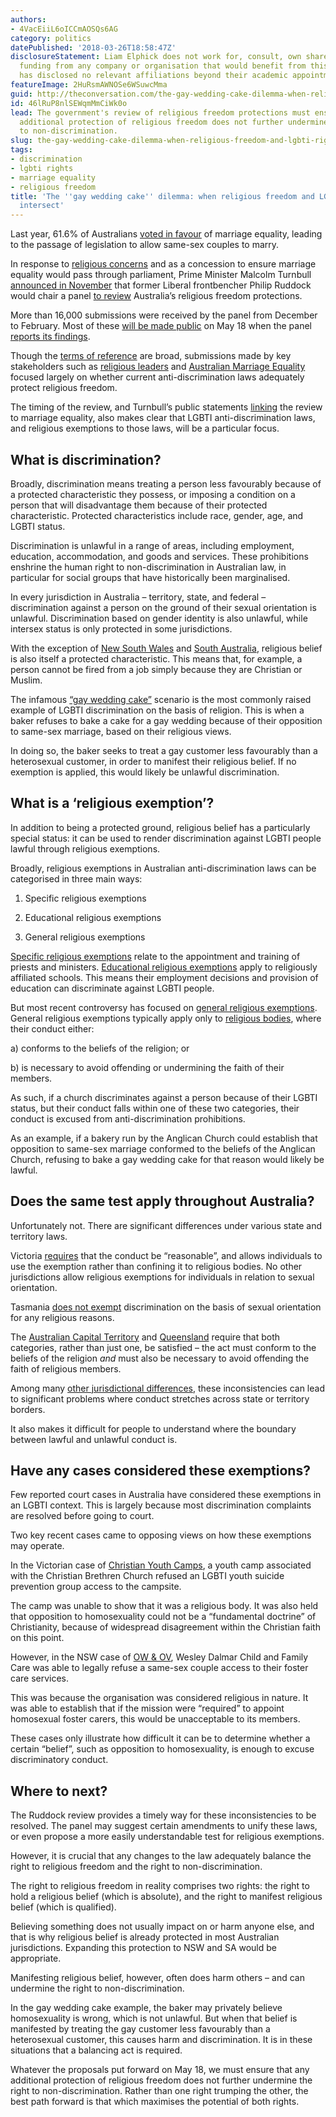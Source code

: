 ```yaml
---
authors:
- 4VacEiiL6oICCmAOSQs6AG
category: politics
datePublished: '2018-03-26T18:58:47Z'
disclosureStatement: Liam Elphick does not work for, consult, own shares in or receive
  funding from any company or organisation that would benefit from this article, and
  has disclosed no relevant affiliations beyond their academic appointment.
featureImage: 2HuRsmAWNOSe6WSuwcMma
guid: http://theconversation.com/the-gay-wedding-cake-dilemma-when-religious-freedom-and-lgbti-rights-intersect-93070
id: 46lRuP8nlSEWqmMmCiWk0o
lead: The government's review of religious freedom protections must ensure that any
  additional protection of religious freedom does not further undermine the right
  to non-discrimination.
slug: the-gay-wedding-cake-dilemma-when-religious-freedom-and-lgbti-rights-intersect
tags:
- discrimination
- lgbti rights
- marriage equality
- religious freedom
title: 'The ''gay wedding cake'' dilemma: when religious freedom and LGBTI rights
  intersect'
---
```

Last year, 61.6% of Australians [voted in favour](https://theconversation.com/grattan-on-friday-in-2017-australia-has-delivered-to-the-lgbti-community-but-failed-its-first-peoples-87633) of marriage equality, leading to the passage of legislation to allow same-sex couples to marry. 

In response to [religious concerns](https://www.theaustralian.com.au/news/nation/samesex-marriage-vote-chris-hayes-seeks-safeguards-for-religious-freedoms/news-story/6924d11e57e4d38bb28b1adb3720bab8) and as a concession to ensure marriage equality would pass through parliament, Prime Minister Malcolm Turnbull [announced in November](http://www.abc.net.au/news/2017-11-22/same-sex-marriage-philip-ruddock-to-review-religious-protections/9178558) that former Liberal frontbencher Philip Ruddock would chair a panel [to review](https://www.pmc.gov.au/domestic-policy/religious-freedom-review) Australia’s religious freedom protections.

More than 16,000 submissions were received by the panel from December to February. Most of these [will be made public](https://www.pmc.gov.au/domestic-policy/religious-freedom-review/submission) on May 18 when the panel [reports its findings](https://www.theaustralian.com.au/national-affairs/ssm-religious-freedom-review-sparks-flood-of-submissions/news-story/74b5089b7d8c0fcc8c231d0a8a9973e7).


Though the [terms of reference](https://www.pmc.gov.au/resource-centre/domestic-policy/religious-freedom-review-terms-reference) are broad, submissions made by key stakeholders such as [religious leaders](https://www.theaustralian.com.au/national-affairs/protect-freedom-to-reject-weddings-say-catholics/news-story/edaf3b494db4bc4cf38897d9611057be) and [Australian Marriage Equality](https://www.theguardian.com/australia-news/2018/feb/14/marriage-equality-campaign-seeks-abolition-of-religious-rights-to-discriminate) focused largely on whether current anti-discrimination laws adequately protect religious freedom. 

The timing of the review, and Turnbull’s public statements [linking](http://www.news.com.au/national/politics/gay-marriage-likely-by-christmas-after-pm-launches-separate-review-of-religious-freedoms-in-australia/news-story/cb8f6838145d94de1cc030922e4b14db) the review to marriage equality, also makes clear that LGBTI anti-discrimination laws, and religious exemptions to those laws, will be a particular focus.

## What is discrimination?

Broadly, discrimination means treating a person less favourably because of a protected characteristic they possess, or imposing a condition on a person that will disadvantage them because of their protected characteristic. Protected characteristics include race, gender, age, and LGBTI status.

Discrimination is unlawful in a range of areas, including employment, education, accommodation, and goods and services. These prohibitions enshrine the human right to non-discrimination in Australian law, in particular for social groups that have historically been marginalised.

In every jurisdiction in Australia – territory, state, and federal – discrimination against a person on the ground of their sexual orientation is unlawful. Discrimination based on gender identity is also unlawful, while intersex status is only protected in some jurisdictions. 

With the exception of [New South Wales](https://www.legislation.nsw.gov.au/#/view/act/1977/48) and [South Australia](https://www.legislation.sa.gov.au/LZ/C/A/EQUAL%20OPPORTUNITY%20ACT%201984/CURRENT/1984.95.UN.PDF), religious belief is also itself a protected characteristic. This means that, for example, a person cannot be fired from a job simply because they are Christian or Muslim.

The infamous [“gay wedding cake”](https://edition.cnn.com/2017/12/05/politics/supreme-court-masterpiece-cakeshop/index.html) scenario is the most commonly raised example of LGBTI discrimination on the basis of religion. This is when a baker refuses to bake a cake for a gay wedding because of their opposition to same-sex marriage, based on their religious views.

In doing so, the baker seeks to treat a gay customer less favourably than a heterosexual customer, in order to manifest their religious belief. If no exemption is applied, this would likely be unlawful discrimination.

## What is a ‘religious exemption’?

In addition to being a protected ground, religious belief has a particularly special status: it can be used to render discrimination against LGBTI people lawful through religious exemptions.

Broadly, religious exemptions in Australian anti-discrimination laws can be categorised in three main ways:

  1. Specific religious exemptions

  2. Educational religious exemptions

  3. General religious exemptions




[Specific religious exemptions](http://www5.austlii.edu.au/au/legis/cth/consol_act/sda1984209/s37.html) relate to the appointment and training of priests and ministers. [Educational religious exemptions](http://www5.austlii.edu.au/au/legis/cth/consol_act/sda1984209/s38.html) apply to religiously affiliated schools. This means their employment decisions and provision of education can discriminate against LGBTI people.

But most recent controversy has focused on [general religious exemptions](https://www.legislation.nsw.gov.au/#/view/act/1977/48/part6/sec56). General religious exemptions typically apply only to [religious bodies](http://www8.austlii.edu.au/cgi-bin/viewdoc/au/legis/vic/consol_act/eoa2010250/s82.html), where their conduct either:

a) conforms to the beliefs of the religion; or

b) is necessary to avoid offending or undermining the faith of their members.

As such, if a church discriminates against a person because of their LGBTI status, but their conduct falls within one of these two categories, their conduct is excused from anti-discrimination prohibitions. 

As an example, if a bakery run by the Anglican Church could establish that opposition to same-sex marriage conformed to the beliefs of the Anglican Church, refusing to bake a gay wedding cake for that reason would likely be lawful.

## Does the same test apply throughout Australia?

Unfortunately not. There are significant differences under various state and territory laws.

Victoria [requires](http://www8.austlii.edu.au/cgi-bin/viewdoc/au/legis/vic/num_act/eoa201016o2010296/s82.html) that the conduct be “reasonable”, and allows individuals to use the exemption rather than confining it to religious bodies. No other jurisdictions allow religious exemptions for individuals in relation to sexual orientation.

Tasmania [does not exempt](http://www8.austlii.edu.au/cgi-bin/viewdoc/au/legis/tas/consol_act/aa1998204/s52.html) discrimination on the basis of sexual orientation for any religious reasons.

The [Australian Capital Territory](http://www8.austlii.edu.au/cgi-bin/viewdoc/au/legis/act/consol_act/da1991164/s32.html) and [Queensland](http://www8.austlii.edu.au/cgi-bin/viewdoc/au/legis/qld/consol_act/aa1991204/s109.html) require that both categories, rather than just one, be satisfied – the act must conform to the beliefs of the religion _and_ must also be necessary to avoid offending the faith of religious members.

Among many [other jurisdictional differences](https://www.adelaide.edu.au/press/journals/law-review/issues/38-1/alr-38-1-ch06-elphick.pdf), these inconsistencies can lead to significant problems where conduct stretches across state or territory borders. 

It also makes it difficult for people to understand where the boundary between lawful and unlawful conduct is.

## Have any cases considered these exemptions?

Few reported court cases in Australia have considered these exemptions in an LGBTI context. This is largely because most discrimination complaints are resolved before going to court.

Two key recent cases came to opposing views on how these exemptions may operate.

In the Victorian case of [Christian Youth Camps](http://www8.austlii.edu.au/cgi-bin/viewdoc/au/cases/vic/VSCA/2014/75.html), a youth camp associated with the Christian Brethren Church refused an LGBTI youth suicide prevention group access to the campsite. 

The camp was unable to show that it was a religious body. It was also held that opposition to homosexuality could not be a “fundamental doctrine” of Christianity, because of widespread disagreement within the Christian faith on this point.

However, in the NSW case of [OW & OV](https://www.caselaw.nsw.gov.au/decision/549ff4d53004262463c5fbe8), Wesley Dalmar Child and Family Care was able to legally refuse a same-sex couple access to their foster care services.

This was because the organisation was considered religious in nature. It was able to establish that if the mission were “required” to appoint homosexual foster carers, this would be unacceptable to its members.

These cases only illustrate how difficult it can be to determine whether a certain “belief”, such as opposition to homosexuality, is enough to excuse discriminatory conduct.

## Where to next?

The Ruddock review provides a timely way for these inconsistencies to be resolved. The panel may suggest certain amendments to unify these laws, or even propose a more easily understandable test for religious exemptions.

However, it is crucial that any changes to the law adequately balance the right to religious freedom and the right to non-discrimination.

The right to religious freedom in reality comprises two rights: the right to hold a religious belief (which is absolute), and the right to manifest religious belief (which is qualified).


Believing something does not usually impact on or harm anyone else, and that is why religious belief is already protected in most Australian jurisdictions. Expanding this protection to NSW and SA would be appropriate.

Manifesting religious belief, however, often does harm others – and can undermine the right to non-discrimination. 

In the gay wedding cake example, the baker may privately believe homosexuality is wrong, which is not unlawful. But when that belief is manifested by treating the gay customer less favourably than a heterosexual customer, this causes harm and discrimination. It is in these situations that a balancing act is required.

Whatever the proposals put forward on May 18, we must ensure that any additional protection of religious freedom does not further undermine the right to non-discrimination. Rather than one right trumping the other, the best path forward is that which maximises the potential of both rights.